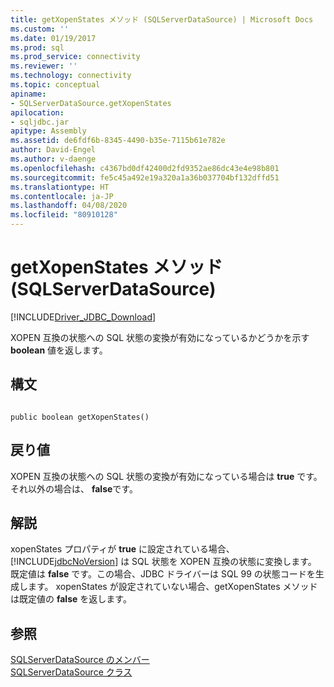 ```yaml
---
title: getXopenStates メソッド (SQLServerDataSource) | Microsoft Docs
ms.custom: ''
ms.date: 01/19/2017
ms.prod: sql
ms.prod_service: connectivity
ms.reviewer: ''
ms.technology: connectivity
ms.topic: conceptual
apiname:
- SQLServerDataSource.getXopenStates
apilocation:
- sqljdbc.jar
apitype: Assembly
ms.assetid: de6fdf6b-8345-4490-b35e-7115b61e782e
author: David-Engel
ms.author: v-daenge
ms.openlocfilehash: c4367bd0df42400d2fd9352ae86dc43e4e98b801
ms.sourcegitcommit: fe5c45a492e19a320a1a36b037704bf132dffd51
ms.translationtype: HT
ms.contentlocale: ja-JP
ms.lasthandoff: 04/08/2020
ms.locfileid: "80910128"
---
```

# <a name="getxopenstates-method-sqlserverdatasource"></a>getXopenStates メソッド (SQLServerDataSource)
[!INCLUDE[Driver_JDBC_Download](../../../includes/driver_jdbc_download.md)]

  XOPEN 互換の状態への SQL 状態の変換が有効になっているかどうかを示す **boolean** 値を返します。  
  
## <a name="syntax"></a>構文  
  
```  
  
public boolean getXopenStates()  
```  
  
## <a name="return-value"></a>戻り値  
 XOPEN 互換の状態への SQL 状態の変換が有効になっている場合は **true** です。 それ以外の場合は、 **false**です。  
  
## <a name="remarks"></a>解説  
 xopenStates プロパティが **true** に設定されている場合、[!INCLUDE[jdbcNoVersion](../../../includes/jdbcnoversion_md.md)] は SQL 状態を XOPEN 互換の状態に変換します。 既定値は **false** です。この場合、JDBC ドライバーは SQL 99 の状態コードを生成します。 xopenStates が設定されていない場合、getXopenStates メソッドは既定値の **false** を返します。  
  
## <a name="see-also"></a>参照  
 [SQLServerDataSource のメンバー](../../../connect/jdbc/reference/sqlserverdatasource-members.md)   
 [SQLServerDataSource クラス](../../../connect/jdbc/reference/sqlserverdatasource-class.md)  
  
  
